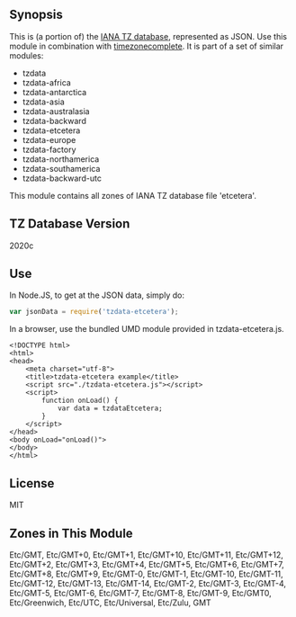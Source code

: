 
## Synopsis

This is (a portion of) the [IANA TZ database](https://www.iana.org/time-zones), represented as JSON. Use this module in combination with [timezonecomplete](https://www.npmjs.com/package/timezonecomplete).
It is part of a set of similar modules:
* tzdata
* tzdata-africa
* tzdata-antarctica
* tzdata-asia
* tzdata-australasia
* tzdata-backward
* tzdata-etcetera
* tzdata-europe
* tzdata-factory
* tzdata-northamerica
* tzdata-southamerica
* tzdata-backward-utc

This module contains all zones of IANA TZ database file 'etcetera'.



## TZ Database Version

2020c

## Use

In Node.JS, to get at the JSON data, simply do:

```javascript
var jsonData = require('tzdata-etcetera');
```

In a browser, use the bundled UMD module provided in tzdata-etcetera.js.

```
<!DOCTYPE html>
<html>
<head>
    <meta charset="utf-8">
    <title>tzdata-etcetera example</title>
    <script src="./tzdata-etcetera.js"></script>
    <script>
        function onLoad() {
            var data = tzdataEtcetera;
        }
    </script>
</head>
<body onLoad="onLoad()">
</body>
</html>
```

## License

MIT

## Zones in This Module

Etc/GMT, Etc/GMT+0, Etc/GMT+1, Etc/GMT+10, Etc/GMT+11, Etc/GMT+12, Etc/GMT+2, Etc/GMT+3, Etc/GMT+4, Etc/GMT+5, Etc/GMT+6, Etc/GMT+7, Etc/GMT+8, Etc/GMT+9, Etc/GMT-0, Etc/GMT-1, Etc/GMT-10, Etc/GMT-11, Etc/GMT-12, Etc/GMT-13, Etc/GMT-14, Etc/GMT-2, Etc/GMT-3, Etc/GMT-4, Etc/GMT-5, Etc/GMT-6, Etc/GMT-7, Etc/GMT-8, Etc/GMT-9, Etc/GMT0, Etc/Greenwich, Etc/UTC, Etc/Universal, Etc/Zulu, GMT
